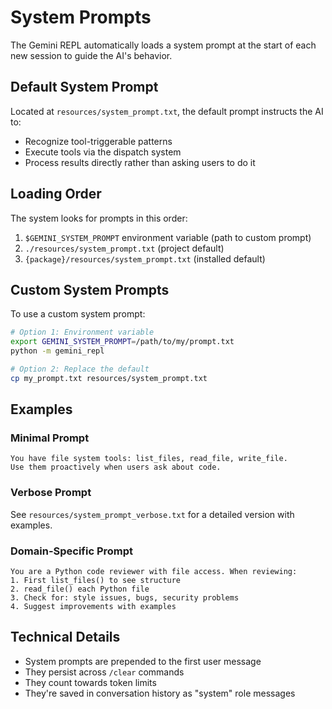 # System Prompts

The Gemini REPL automatically loads a system prompt at the start of each new session to guide the AI's behavior.

## Default System Prompt

Located at `resources/system_prompt.txt`, the default prompt instructs the AI to:
- Recognize tool-triggerable patterns
- Execute tools via the dispatch system
- Process results directly rather than asking users to do it

## Loading Order

The system looks for prompts in this order:
1. `$GEMINI_SYSTEM_PROMPT` environment variable (path to custom prompt)
2. `./resources/system_prompt.txt` (project default)
3. `{package}/resources/system_prompt.txt` (installed default)

## Custom System Prompts

To use a custom system prompt:

```bash
# Option 1: Environment variable
export GEMINI_SYSTEM_PROMPT=/path/to/my/prompt.txt
python -m gemini_repl

# Option 2: Replace the default
cp my_prompt.txt resources/system_prompt.txt
```

## Examples

### Minimal Prompt
```
You have file system tools: list_files, read_file, write_file. 
Use them proactively when users ask about code.
```

### Verbose Prompt
See `resources/system_prompt_verbose.txt` for a detailed version with examples.

### Domain-Specific Prompt
```
You are a Python code reviewer with file access. When reviewing:
1. First list_files() to see structure
2. read_file() each Python file
3. Check for: style issues, bugs, security problems
4. Suggest improvements with examples
```

## Technical Details

- System prompts are prepended to the first user message
- They persist across `/clear` commands
- They count towards token limits
- They're saved in conversation history as "system" role messages
